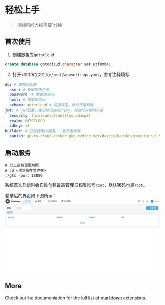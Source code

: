 # 轻松上手

> 阅读时间大约需要1分钟

## 首次使用

1. 创建数据库`gotocloud`
```sql
create database gotocloud character set utf8mb4;
```

2. 打开`<项目所在文件夹>/conf/appsettings.yaml`，参考注释填写
```yaml
db: # 数据库配置
  user: # 数据库用户名
  password: # 数据库密码
  host: # 数据库地址
  schema: gotocloud # 数据库名，默认不用修改
jwt: # jwt配置，建议修改security，其他可以保持不变
  security: thisisunsafeuntilyouchangit
  realm: GOTOCLOUD
  idkey: id
builder: # 打包镜像的服务，一般不用修改
  kaniko: go-to-cloud-docker.pkg.coding.net/devops/kaniko/executor:v1.9.1-debug
```

## 启动服务

```shell
# 以二进制部署为例
# cd <项目所在文件夹>
./gtc -port 18080
```

系统首次启动时会自动创建最高管理员权限账号`root`，默认密码也是`root`。

登录后的界面如下图所示：
![img.png](../../assets/project_01.png)

## More

Check out the documentation for the [full list of markdown extensions](https://vitepress.dev/guide/markdown).
